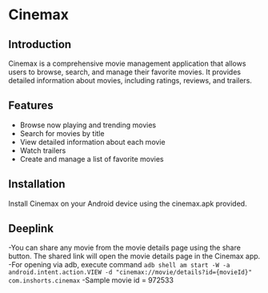 
# Cinemax

## Introduction
Cinemax is a comprehensive movie management application that allows users to browse, search, and manage their favorite movies. It provides detailed information about movies, including ratings, reviews, and trailers.

## Features
- Browse now playing and trending movies
- Search for movies by title
- View detailed information about each movie
- Watch trailers
- Create and manage a list of favorite movies

## Installation
Install Cinemax on your Android device using the cinemax.apk provided.

## Deeplink
-You can share any movie from the movie details page using the share button. The shared link will open the movie details page in the Cinemax app.
-For opening via adb, execute command `adb shell am start -W -a android.intent.action.VIEW -d "cinemax://movie/details?id={movieId}" com.inshorts.cinemax`
-Sample movie id = 972533
